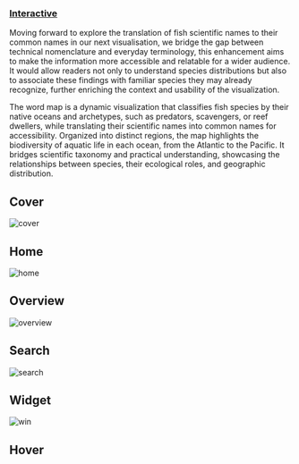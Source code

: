 ### [Interactive](https://jjeeong17.github.io/ex3_final/radialtree.html)
Moving forward to explore the translation of fish scientific names to their common names in our next visualisation, we bridge the gap between technical nomenclature and everyday terminology, this enhancement aims to make the information more accessible and relatable for a wider audience. It would allow readers not only to understand species distributions but also to associate these findings with familiar species they may already recognize, further enriching the context and usability of the visualization.

The word map is a dynamic visualization that classifies fish species by their native oceans and archetypes, such as predators, scavengers, or reef dwellers, while translating their scientific names into common names for accessibility. Organized into distinct regions, the map highlights the biodiversity of aquatic life in each ocean, from the Atlantic to the Pacific. It bridges scientific taxonomy and practical understanding, showcasing the relationships between species, their ecological roles, and geographic distribution.

## Cover
![cover](https://github.com/user-attachments/assets/c630653f-80e0-46d9-8833-c19039efebbd)

## Home
![home](https://github.com/user-attachments/assets/5d38651f-f957-48ef-8c4a-82144bb391b4)

## Overview
![overview](https://github.com/user-attachments/assets/4b7d6c0a-4495-4bc0-a9c1-a4569e9d63e6)

## Search
![search](https://github.com/user-attachments/assets/cb2e20bd-a681-49e5-a9d5-a7199342f29b)

## Widget
![win](https://github.com/user-attachments/assets/4aac1766-9bef-43c9-a3e0-d7dcdd3faadb)

## Hover

